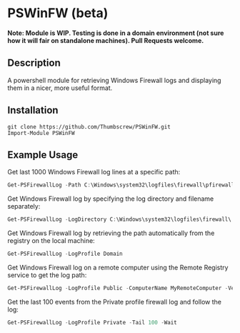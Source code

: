 # **PSWinFW (beta)**

**Note: Module is WIP. Testing is done in a domain environment (not sure how it will fair on standalone machines). Pull Requests welcome.**

## **Description**
A powershell module for retrieving Windows Firewall logs and displaying them in a nicer, more useful format.

## **Installation**
```
git clone https://github.com/Thumbscrew/PSWinFW.git
Import-Module PSWinFW
```
## **Example Usage**
Get last 1000 Windows Firewall log lines at a specific path:
```powershell
Get-PSFirewallLog -Path C:\Windows\system32\logfiles\firewall\pfirewall.log -Tail 1000
```
Get Windows Firewall log by specifying the log directory and filename separately:
```powershell
Get-PSFirewallLog -LogDirectory C:\Windows\system32\logfiles\firewall\ -LogFileName domainfw.log
```
Get Windows Firewall log by retrieving the path automatically from the registry on the local machine:
```powershell
Get-PSFirewallLog -LogProfile Domain
```
Get Windows Firewall log on a remote computer using the Remote Registry service to get the log path:
```powershell
Get-PSFirewallLog -LogProfile Public -ComputerName MyRemoteComputer -Verbose
```
Get the last 100 events from the Private profile firewall log and follow the log:
```powershell
Get-PSFirewallLog -LogProfile Private -Tail 100 -Wait
```